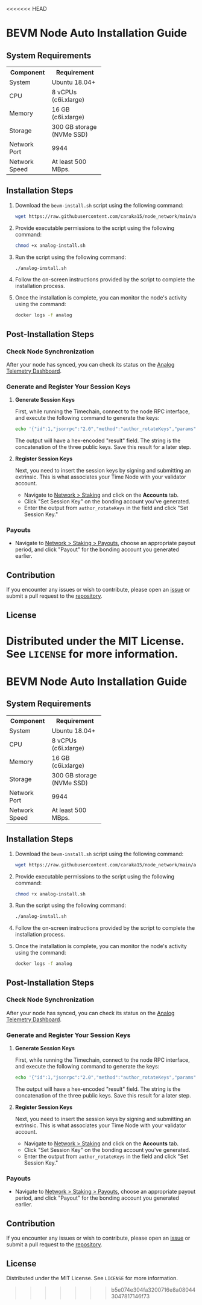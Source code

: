 <<<<<<< HEAD
# BEVM Node Auto Installation Guide

## System Requirements

<table style="width: 50%;">
  <tr>
    <th>Component</th>
    <th>Requirement</th>
  </tr>
  <tr>
    <td>System</td>
    <td>Ubuntu 18.04+</td>
  </tr>
  <tr>
    <td>CPU</td>
    <td>8 vCPUs (c6i.xlarge)</td>
  </tr>
  <tr>
    <td>Memory</td>
    <td>16 GB (c6i.xlarge)</td>
  </tr>
  <tr>
    <td>Storage</td>
    <td>300 GB storage (NVMe SSD)</td>
  </tr>
  <tr>
    <td>Network Port</td>
    <td>9944</td>
  </tr>
  <tr>
    <td>Network Speed</td>
    <td>At least 500 MBps.</td>
  </tr>
</table>

## Installation Steps

1. Download the `bevm-install.sh` script using the following command:

   ```bash
   wget https://raw.githubusercontent.com/caraka15/node_network/main/analog/analog-install.sh
   ```

2. Provide executable permissions to the script using the following command:

   ```bash
   chmod +x analog-install.sh
   ```

3. Run the script using the following command:

   ```bash
   ./analog-install.sh
   ```

4. Follow the on-screen instructions provided by the script to complete the installation process.

5. Once the installation is complete, you can monitor the node's activity using the command:

   ```bash
   docker logs -f analog
   ```

## Post-Installation Steps

### Check Node Synchronization

After your node has synced, you can check its status on the [Analog Telemetry Dashboard](https://telemetry.analog.one/#/0x0614f7b74a2e47f7c8d8e2a5335be84bdde9402a43f5decdec03200a87c8b943).

### Generate and Register Your Session Keys

1. **Generate Session Keys**

   First, while running the Timechain, connect to the node RPC interface, and execute the following command to generate the keys:

   ```bash
   echo '{"id":1,"jsonrpc":"2.0","method":"author_rotateKeys","params":[]}' | websocat -n1 -B 99999999 ws://127.0.0.1:9944
   ```

   The output will have a hex-encoded "result" field. The string is the concatenation of the three public keys. Save this result for a later step.

2. **Register Session Keys**

   Next, you need to insert the session keys by signing and submitting an extrinsic. This is what associates your Time Node with your validator account.

   - Navigate to [Network > Staking](https://polkadot.js.org/apps/?rpc=wss%3A%2F%2Frpc.testnet.analog.one#/staking/actions) and click on the **Accounts** tab.
   - Click "Set Session Key" on the bonding account you've generated.
   - Enter the output from `author_rotateKeys` in the field and click "Set Session Key."

### Payouts

- Navigate to [Network > Staking > Payouts](https://polkadot.js.org/apps/?rpc=wss%3A%2F%2Frpc.testnet.analog.one#/staking/payout), choose an appropriate payout period, and click "Payout" for the bonding account you generated earlier.

## Contribution

If you encounter any issues or wish to contribute, please open an [issue](https://github.com/caraka15/node_network/issues) or submit a pull request to the [repository](https://github.com/caraka15/node_network).

## License

Distributed under the MIT License. See `LICENSE` for more information.
=======
# BEVM Node Auto Installation Guide

## System Requirements

<table style="width: 50%;">
  <tr>
    <th>Component</th>
    <th>Requirement</th>
  </tr>
  <tr>
    <td>System</td>
    <td>Ubuntu 18.04+</td>
  </tr>
  <tr>
    <td>CPU</td>
    <td>8 vCPUs (c6i.xlarge)</td>
  </tr>
  <tr>
    <td>Memory</td>
    <td>16 GB (c6i.xlarge)</td>
  </tr>
  <tr>
    <td>Storage</td>
    <td>300 GB storage (NVMe SSD)</td>
  </tr>
  <tr>
    <td>Network Port</td>
    <td>9944</td>
  </tr>
  <tr>
    <td>Network Speed</td>
    <td>At least 500 MBps.</td>
  </tr>
</table>

## Installation Steps

1. Download the `bevm-install.sh` script using the following command:

   ```bash
   wget https://raw.githubusercontent.com/caraka15/node_network/main/analog/analog-install.sh
   ```

2. Provide executable permissions to the script using the following command:

   ```bash
   chmod +x analog-install.sh
   ```

3. Run the script using the following command:

   ```bash
   ./analog-install.sh
   ```

4. Follow the on-screen instructions provided by the script to complete the installation process.

5. Once the installation is complete, you can monitor the node's activity using the command:

   ```bash
   docker logs -f analog
   ```

## Post-Installation Steps

### Check Node Synchronization

After your node has synced, you can check its status on the [Analog Telemetry Dashboard](https://telemetry.analog.one/#/0x0614f7b74a2e47f7c8d8e2a5335be84bdde9402a43f5decdec03200a87c8b943).

### Generate and Register Your Session Keys

1. **Generate Session Keys**

   First, while running the Timechain, connect to the node RPC interface, and execute the following command to generate the keys:

   ```bash
   echo '{"id":1,"jsonrpc":"2.0","method":"author_rotateKeys","params":[]}' | websocat -n1 -B 99999999 ws://127.0.0.1:9944
   ```

   The output will have a hex-encoded "result" field. The string is the concatenation of the three public keys. Save this result for a later step.

2. **Register Session Keys**

   Next, you need to insert the session keys by signing and submitting an extrinsic. This is what associates your Time Node with your validator account.

   - Navigate to [Network > Staking](https://polkadot.js.org/apps/?rpc=wss%3A%2F%2Frpc.testnet.analog.one#/staking/actions) and click on the **Accounts** tab.
   - Click "Set Session Key" on the bonding account you've generated.
   - Enter the output from `author_rotateKeys` in the field and click "Set Session Key."

### Payouts

- Navigate to [Network > Staking > Payouts](https://polkadot.js.org/apps/?rpc=wss%3A%2F%2Frpc.testnet.analog.one#/staking/payout), choose an appropriate payout period, and click "Payout" for the bonding account you generated earlier.

## Contribution

If you encounter any issues or wish to contribute, please open an [issue](https://github.com/caraka15/node_network/issues) or submit a pull request to the [repository](https://github.com/caraka15/node_network).

## License

Distributed under the MIT License. See `LICENSE` for more information.
>>>>>>> b5e074e304fa3200716e8a080443047817146f73
